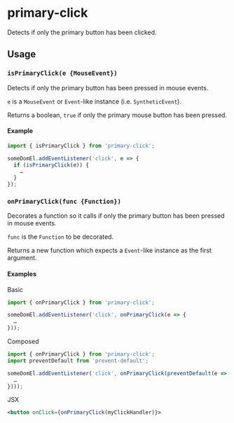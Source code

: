 # primary-click

Detects if only the primary button has been clicked.

## Usage

### `isPrimaryClick(e {MouseEvent})`

Detects if only the primary button has been pressed in mouse events.

`e` is a `MouseEvent` or `Event`-like instance (i.e. `SyntheticEvent`).

Returns a boolean, `true` if only the primary mouse button has been pressed.

#### Example

```js
import { isPrimaryClick } from 'primary-click';

someDomEl.addEventListener('click', e => {
  if (isPrimaryClick(e)) {
    …
  }
});
```

### `onPrimaryClick(func {Function})`

Decorates a function so it calls if only the primary button has been pressed in mouse events.

`func` is the `Function` to be decorated.

Returns a new function which expects a `Event`-like instance as the first argument.

#### Examples

Basic

```js
import { onPrimaryClick } from 'primary-click';

someDomEl.addEventListener('click', onPrimaryClick(e => {
  …
}));
```

Composed

```js
import { onPrimaryClick } from 'primary-click';
import preventDefault from 'prevent-default';

someDomEl.addEventListener('click', onPrimaryClick(preventDefault(e => {
  …
})));
```

JSX

```jsx
<button onClick={onPrimaryClick(myClickHandler)}>
```
